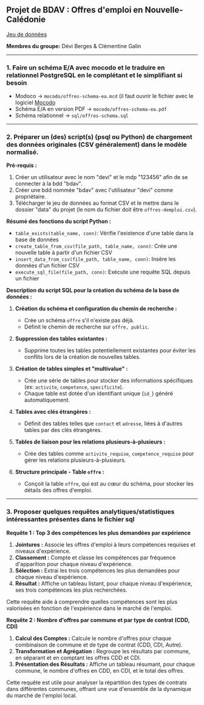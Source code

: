 ## Projet de BDAV : Offres d'emploi en Nouvelle-Calédonie

[Jeu de données](https://data.gouv.nc/explore/dataset/offres-demploi/information/?flg=fr-fr&disjunctive.experience&disjunctive.typecontrat&disjunctive.communeemploi&disjunctive.niveauformation&disjunctive.employeur_type&disjunctive.employeur_nomentreprise&disjunctive.specifites_multivalue&disjunctive.zonesdeplacement_multivalue&disjunctive.permis_affichage&disjunctive.langues_affichage)

**Membres du groupe:** Dévi Berges & Clémentine Galin

---

### 1. Faire un schéma E/A avec mocodo et le traduire en relationnel PostgreSQL en le complétant et le simplifiant si besoin

- Modoco -> `mocodo/offres-schema-ea.mcd` (il faut ouvrir le fichier avec le logiciel [Mocodo](https://www.mocodo.net/?mcd=eNqNVcmO2zgQvesr9AE6TKeTHHwTbDoQYEuOLDeSuRC0VHZzoK1JymjP109x0WY7GEMHicVSserVe8WFt_D-TmJCV2S3CZdkS-Js4fOC_tvUQAtoS5ZDBbUK_JIfoSzhbgcjkO1uk0SLwQWqtmx44OdNAVQ0FaDPM48XrlKy3xPfpMAKAVJC4BdQ8guIK20brjPJG4zvspJKAOC74PjFj53iTY3W7ljwC5dmkTddrcTV2yUYekW-Bv7Li-9Owu_YN-n_JofUWyZxHEb7fRgvCY3idWISyZu6ZlyyOgfK61MzYnG7gwEOb6mNegtr4P8V-8l6nRL02u5IRvAQF79qQQEGmUbubd5qbTI2v475Rt5-R5bROlpGmQ0jW8j5iedcTeJMjM-1wHVTw2Giml5eoROBr64tTNd1U1FsgoBWcN0nvW5BSNq-XyX_6NDUCnhgHWLQivHyDwWahsRkiW3CCl_Mxl1_JqAOrl-ca4_xxMdR4JvxmOA3uiy8FdmG8YrcpBRHbyQ80HWSbsMsSuIFMg6LqCDIQSiNMNPUo2WTsxKCUyMqa4BPfgbw7v9HbGukNevo4Dy27Xbnuc658l5N7ohVFi6zG0B3JN1Ge3M6NqXicjzTrj3yK_phAbG--PnqsPEFfHTo4lYYozmdBASGGKgFJZiWpwCmoAi6tjBvhrrtLg0XFIGpj7iSCmTAcs1xdq6tkrUvbbtj6ZC0Bibyd35hZ7BLzA8ZWFOmUBrKGQX8gxOgAEmRXDq65Ec8SSqmOhVIfq6xI873wkpeaIFotfYtGucJ48L0jkoQF46inic5cuzVMih8S6KUkiydkmxitbpkpnhAoUx0ORqf1aVrqN_PJMVyZUTXywwVCiW07zigA79qjhxR8E_sU49A423lNhTxrdeU5UnSF3Cnx-z3jlDtl4bZA7X-QqJEWmmWO18MFpsw_nGwsDjuD5aBTkYbPWutbDGT6G2mSK832UshVzjYpxOutzwHon6m5QxgGupO5ro2eGNpdhZ-okb4fFCPtntkcAZtDzHxbOUmRMnqczf53a69GUTT2XDrPzPPihva-tWc_fMQbvR0M9NmgqZ1nu2a8z46lEY_xsbzZubHcC4MN02l_XVWdfX8LtOG2z8fR1odUkJohhNrT3dhmkVkY6IWHV70VOHVgTcJw5ELpSH_UQB9x6sEz5PQIb3_nwMPrI6D3w10NgVHkLGlswTdrj_JbWCRzcrdl2bvj9n8B7uG17E=)
- Schéma E/A en version PDF -> `mocodo/offres-schema-ea.pdf`
- Schéma relationnel -> `sql/offres-schema.sql`
---

### 2. Préparer un (des) script(s) (psql ou Python) de chargement des données originales (CSV généralement) dans le modèle normalisé.

**Pré-requis :**
1. Créer un utilisateur avec le nom "devi" et le mdp "123456" afin de se connecter à la bdd "bdav".
2. Créer une bdd nommée "bdav" avec l'utilisateur "devi" comme propriétaire.
3. Télécharger le jeu de données au format CSV et le mettre dans le dossier "data" du projet (le nom du fichier doit être `offres-demploi.csv`).

**Résumé des fonctions du script Python :**

- `table_exists(table_name, conn)`: Vérifie l'existence d'une table dans la base de données
- `create_table_from_csv(file_path, table_name, conn)`: Crée une nouvelle table à partir d'un fichier CSV
- `insert_data_from_csv(file_path, table_name, conn)`: Insère les données d'un fichier CSV
- `execute_sql_file(file_path, conn)`: Exécute une requête SQL depuis un fichier

**Description du script SQL pour la création du schéma de la base de données :**

1. **Création du schéma et configuration du chemin de recherche :**
   - Crée un schéma `offre` s'il n'existe pas déjà.
   - Définit le chemin de recherche sur `offre, public`.

2. **Suppression des tables existantes :**
   - Supprime toutes les tables potentiellement existantes pour éviter les conflits lors de la création de nouvelles tables.

3. **Création de tables simples et "multivalue" :**
   - Crée une série de tables pour stocker des informations spécifiques (ex: `activite`, `competence`, `specificite`).
   - Chaque table est dotée d'un identifiant unique (`id_`) généré automatiquement.

4. **Tables avec clés étrangères :**
   - Définit des tables telles que `contact` et `adresse`, liées à d'autres tables par des clés étrangères.

5. **Tables de liaison pour les relations plusieurs-à-plusieurs :**
   - Crée des tables comme `activite_requise`, `competence_requise` pour gérer les relations plusieurs-à-plusieurs.

6. **Structure principale - Table `offre` :**
   - Conçoit la table `offre`, qui est au cœur du schéma, pour stocker les détails des offres d'emploi.


---

### 3. Proposer quelques requêtes analytiques/statistiques intéressantes présentes dans le fichier sql

**Requête 1 : Top 3 des compétences les plus demandées par expérience**

1. **Jointures :** Associe les offres d'emploi à leurs compétences requises et niveaux d'expérience.
2. **Classement :** Compte et classe les compétences par fréquence d'apparition pour chaque niveau d'expérience.
3. **Sélection :** Extrai les trois compétences les plus demandées pour chaque niveau d'expérience.
4. **Résultat :** Affiche un tableau listant, pour chaque niveau d'expérience, ses trois compétences les plus recherchées.

Cette requête aide à comprendre quelles compétences sont les plus valorisées en fonction de l'expérience dans le marché de l'emploi.


**Requête 2 : Nombre d'offres par commune et par type de contrat (CDD, CDI)**

1. **Calcul des Comptes :** Calcule le nombre d'offres pour chaque combinaison de commune et de type de contrat (CDD, CDI, Autre).
2. **Transformation et Agrégation :** Regroupe les résultats par commune, en séparant et en comptant les offres CDD et CDI.
3. **Présentation des Résultats :** Affiche un tableau résumant, pour chaque commune, le nombre d'offres en CDD, en CDI, et le total des offres.

Cette requête est utile pour analyser la répartition des types de contrats dans différentes communes, offrant une vue d'ensemble de la dynamique du marché de l'emploi local.
